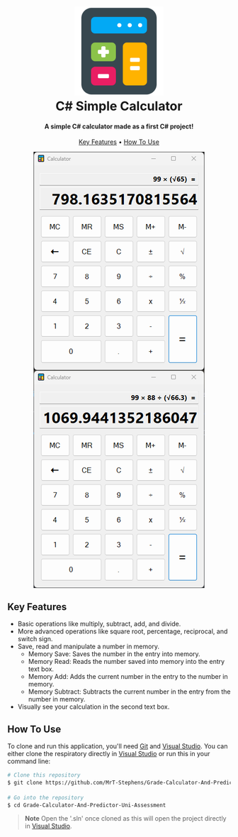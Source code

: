 
<h1 align="center">
  <img src="https://github.com/MrT-Stephens/CSharp-MS-Calculator/blob/master/Images/calculator.png" alt="drawing" width="200"/>
  <br>
  C# Simple Calculator
  <br>
</h1>

<h4 align="center">A simple C# calculator made as a first C# project!</h4>

<p align="center">
  <a href="#key-features">Key Features</a> •
  <a href="#how-to-use">How To Use</a>
</p>

<p align="center">
  <img src="https://github.com/MrT-Stephens/CSharp-MS-Calculator/blob/master/Images/calculator-application.png" alt="drawing" align="center"/>
  <img src="https://github.com/MrT-Stephens/CSharp-MS-Calculator/blob/master/Images/calculator-application-2.png" alt="drawing" align="center"/>
</p>

## Key Features

* Basic operations like multiply, subtract, add, and divide.
* More advanced operations like square root, percentage, reciprocal, and switch sign.
* Save, read and manipulate a number in memory.
    - Memory Save: Saves the number in the entry into memory.
    - Memory Read: Reads the number saved into memory into the entry text box.
    - Memory Add: Adds the current number in the entry to the number in memory.
    - Memory Subtract: Subtracts the current number in the entry from the number in memory.
* Visually see your calculation in the second text box.

## How To Use

To clone and run this application, you'll need [Git](https://git-scm.com) and [Visual Studio](https://visualstudio.microsoft.com/). You can either clone the respiratory directly in [Visual Studio](https://visualstudio.microsoft.com/) or run this in your command line:

```bash
# Clone this repository
$ git clone https://github.com/MrT-Stephens/Grade-Calculator-And-Predictor-Uni-Assessment

# Go into the repository
$ cd Grade-Calculator-And-Predictor-Uni-Assessment
```
> **Note**
> Open the '.sln' once cloned as this will open the project directly in [Visual Studio](https://visualstudio.microsoft.com/).
